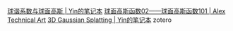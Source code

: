 [球谐系数与球面高斯 | Yin的笔记本](http://www.yindaheng98.top/%E5%9B%BE%E5%BD%A2%E5%AD%A6/%E7%90%83%E8%B0%90%E7%B3%BB%E6%95%B0.html)
[球面高斯函数02——球面高斯函数101 | Alex Technical Art](https://cuihongzhi1991.github.io/blog/2020/05/02/sg02/)
[3D Gaussian Splatting | Yin的笔记本](http://www.yindaheng98.top/%E5%9B%BE%E5%BD%A2%E5%AD%A6/3DGaussianSplatting.html#splatting)
zotero